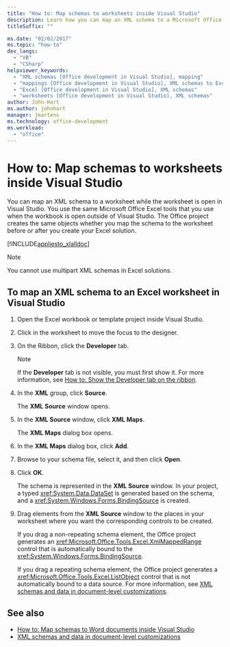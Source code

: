 ```yaml
---
title: "How to: Map schemas to worksheets inside Visual Studio"
description: Learn how you can map an XML schema to a Microsoft Office Excel worksheet while the worksheet is open in Visual Studio. 
titleSuffix: ""

ms.date: "02/02/2017"
ms.topic: "how-to"
dev_langs:
  - "VB"
  - "CSharp"
helpviewer_keywords:
  - "XML schemas [Office development in Visual Studio], mapping"
  - "mappings [Office development in Visual Studio], XML schemas to Excel worksheets"
  - "Excel [Office development in Visual Studio], XML schemas"
  - "worksheets [Office development in Visual Studio], XML schemas"
author: John-Hart
ms.author: johnhart
manager: jmartens
ms.technology: office-development
ms.workload:
  - "office"
---
```

# How to: Map schemas to worksheets inside Visual Studio
  You can map an XML schema to a worksheet while the worksheet is open in Visual Studio. You use the same Microsoft Office Excel tools that you use when the workbook is open outside of Visual Studio. The Office project creates the same objects whether you map the schema to the worksheet before or after you create your Excel solution.

 [!INCLUDE[appliesto_xlalldoc](../vsto/includes/appliesto-xlalldoc-md.md)]

> [!NOTE]
> You cannot use multipart XML schemas in Excel solutions.

## To map an XML schema to an Excel worksheet in Visual Studio

1. Open the Excel workbook or template project inside Visual Studio.

2. Click in the worksheet to move the focus to the designer.

3. On the Ribbon, click the **Developer** tab.

    > [!NOTE]
    > If the **Developer** tab is not visible, you must first show it. For more information, see [How to: Show the Developer tab on the ribbon](../vsto/how-to-show-the-developer-tab-on-the-ribbon.md).

4. In the **XML** group, click **Source**.

     The **XML Source** window opens.

5. In the **XML Source** window, click **XML Maps**.

     The **XML Maps** dialog box opens.

6. In the **XML Maps** dialog box, click **Add**.

7. Browse to your schema file, select it, and then click **Open**.

8. Click **OK**.

     The schema is represented in the **XML Source** window. In your project, a typed <xref:System.Data.DataSet> is generated based on the schema, and a <xref:System.Windows.Forms.BindingSource> is created.

9. Drag elements from the **XML Source** window to the places in your worksheet where you want the corresponding controls to be created.

     If you drag a non-repeating schema element, the Office project generates an <xref:Microsoft.Office.Tools.Excel.XmlMappedRange> control that is automatically bound to the <xref:System.Windows.Forms.BindingSource>.

     If you drag a repeating schema element, the Office project generates a <xref:Microsoft.Office.Tools.Excel.ListObject> control that is not automatically bound to a data source. For more information, see [XML schemas and data in document-level customizations](../vsto/xml-schemas-and-data-in-document-level-customizations.md).

## See also
- [How to: Map schemas to Word documents inside Visual Studio](../vsto/how-to-map-schemas-to-word-documents-inside-visual-studio.md)
- [XML schemas and data in document-level customizations](../vsto/xml-schemas-and-data-in-document-level-customizations.md)
